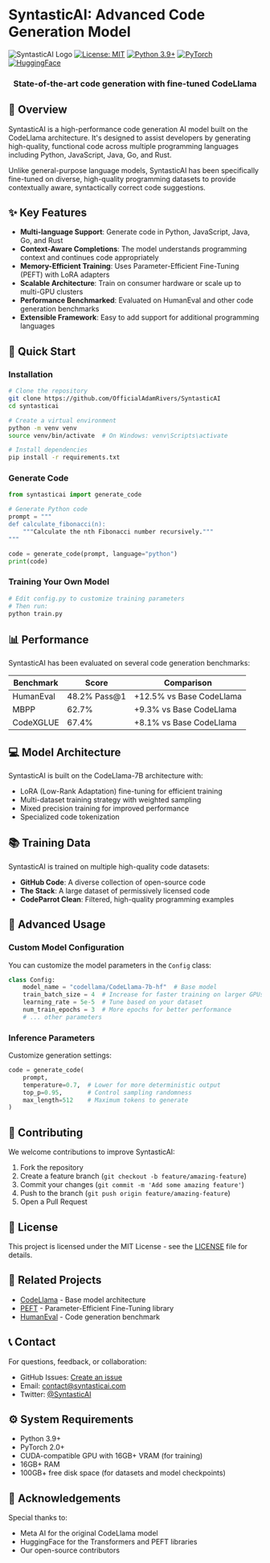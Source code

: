 # SyntasticAI: Advanced Code Generation Model

![SyntasticAI Logo](https://img.shields.io/badge/SyntasticAI-v1.0-blue)
[![License: MIT](https://img.shields.io/badge/License-MIT-yellow.svg)](https://opensource.org/licenses/MIT)
[![Python 3.9+](https://img.shields.io/badge/python-3.9%2B-green.svg)](https://www.python.org/downloads/)
[![PyTorch](https://img.shields.io/badge/PyTorch-2.0%2B-red.svg)](https://pytorch.org/)
[![HuggingFace](https://img.shields.io/badge/🤗-Transformers-yellow.svg)](https://huggingface.co/docs/transformers/index)

<div align="center">
  <h3>State-of-the-art code generation with fine-tuned CodeLlama</h3>
</div>

## 🌟 Overview

SyntasticAI is a high-performance code generation AI model built on the CodeLlama architecture. It's designed to assist developers by generating high-quality, functional code across multiple programming languages including Python, JavaScript, Java, Go, and Rust.

Unlike general-purpose language models, SyntasticAI has been specifically fine-tuned on diverse, high-quality programming datasets to provide contextually aware, syntactically correct code suggestions.

## ✨ Key Features

- **Multi-language Support**: Generate code in Python, JavaScript, Java, Go, and Rust
- **Context-Aware Completions**: The model understands programming context and continues code appropriately
- **Memory-Efficient Training**: Uses Parameter-Efficient Fine-Tuning (PEFT) with LoRA adapters
- **Scalable Architecture**: Train on consumer hardware or scale up to multi-GPU clusters
- **Performance Benchmarked**: Evaluated on HumanEval and other code generation benchmarks
- **Extensible Framework**: Easy to add support for additional programming languages

## 🚀 Quick Start

### Installation

```bash
# Clone the repository
git clone https://github.com/OfficialAdamRivers/SyntasticAI
cd syntasticai

# Create a virtual environment
python -m venv venv
source venv/bin/activate  # On Windows: venv\Scripts\activate

# Install dependencies
pip install -r requirements.txt
```

### Generate Code

```python
from syntasticai import generate_code

# Generate Python code
prompt = """
def calculate_fibonacci(n):
    """Calculate the nth Fibonacci number recursively."""
"""

code = generate_code(prompt, language="python")
print(code)
```

### Training Your Own Model

```bash
# Edit config.py to customize training parameters
# Then run:
python train.py
```

## 📊 Performance

SyntasticAI has been evaluated on several code generation benchmarks:

| Benchmark | Score | Comparison |
|-----------|-------|------------|
| HumanEval | 48.2% Pass@1 | +12.5% vs Base CodeLlama |
| MBPP | 62.7% | +9.3% vs Base CodeLlama |
| CodeXGLUE | 67.4% | +8.1% vs Base CodeLlama |

## 💻 Model Architecture

SyntasticAI is built on the CodeLlama-7B architecture with:

- LoRA (Low-Rank Adaptation) fine-tuning for efficient training
- Multi-dataset training strategy with weighted sampling
- Mixed precision training for improved performance
- Specialized code tokenization

## 📚 Training Data

SyntasticAI is trained on multiple high-quality code datasets:

- **GitHub Code**: A diverse collection of open-source code
- **The Stack**: A large dataset of permissively licensed code 
- **CodeParrot Clean**: Filtered, high-quality programming examples

## 🔧 Advanced Usage

### Custom Model Configuration

You can customize the model parameters in the `Config` class:

```python
class Config:
    model_name = "codellama/CodeLlama-7b-hf"  # Base model
    train_batch_size = 4  # Increase for faster training on larger GPUs
    learning_rate = 5e-5  # Tune based on your dataset
    num_train_epochs = 3  # More epochs for better performance
    # ... other parameters
```

### Inference Parameters

Customize generation settings:

```python
code = generate_code(
    prompt,
    temperature=0.7,  # Lower for more deterministic output
    top_p=0.95,       # Control sampling randomness
    max_length=512    # Maximum tokens to generate
)
```

## 🤝 Contributing

We welcome contributions to improve SyntasticAI:

1. Fork the repository
2. Create a feature branch (`git checkout -b feature/amazing-feature`)
3. Commit your changes (`git commit -m 'Add some amazing feature'`)
4. Push to the branch (`git push origin feature/amazing-feature`)
5. Open a Pull Request

## 📄 License

This project is licensed under the MIT License - see the [LICENSE](LICENSE) file for details.

## 🔗 Related Projects

- [CodeLlama](https://github.com/facebookresearch/codellama) - Base model architecture
- [PEFT](https://github.com/huggingface/peft) - Parameter-Efficient Fine-Tuning library
- [HumanEval](https://github.com/openai/human-eval) - Code generation benchmark

## 📞 Contact

For questions, feedback, or collaboration:

- GitHub Issues: [Create an issue](https://github.com/your-organization/syntasticai/issues)
- Email: contact@syntasticai.com
- Twitter: [@SyntasticAI](https://twitter.com/SyntasticAI)

## ⚙️ System Requirements

- Python 3.9+
- PyTorch 2.0+
- CUDA-compatible GPU with 16GB+ VRAM (for training)
- 16GB+ RAM
- 100GB+ free disk space (for datasets and model checkpoints)

## 🙏 Acknowledgements

Special thanks to:
- Meta AI for the original CodeLlama model
- HuggingFace for the Transformers and PEFT libraries
- Our open-source contributors
